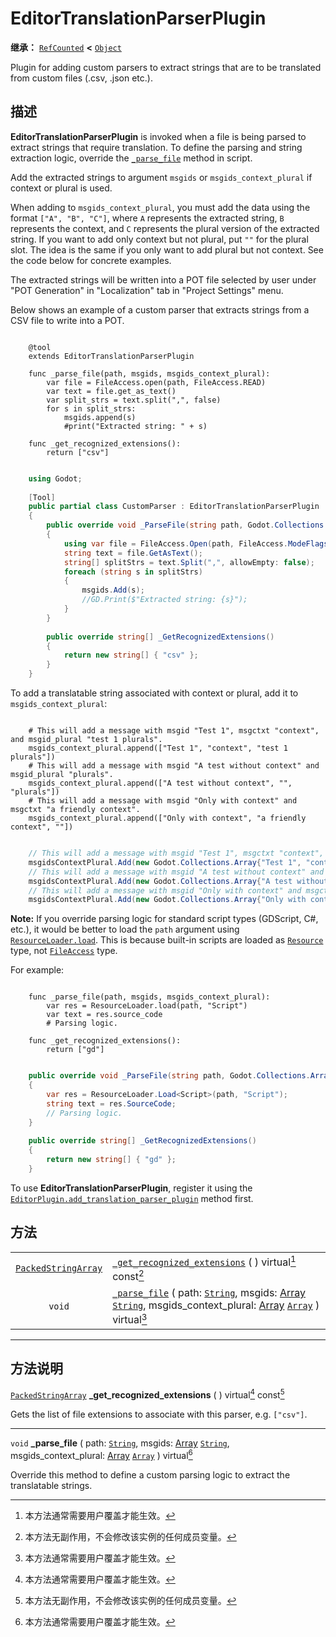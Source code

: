 <!-- ⚠ 请勿编辑本文件 ⚠ -->
<!-- 本文档使用脚本从 WeDot 引擎源码仓库生成。 -->
<!-- 生成脚本：https://github.com/WeDot-Engine/WeDot/tree/4.3/doc/tools/make_md.py； -->
<!-- 原文件：https://github.com/WeDot-Engine/WeDot/tree/4.3/doc/classes/EditorTranslationParserPlugin.xml。 -->

<div id="_class_editortranslationparserplugin"></div>

# EditorTranslationParserPlugin

**继承：** [`RefCounted`](class_refcounted.md) **<** [`Object`](class_object.md)

Plugin for adding custom parsers to extract strings that are to be translated from custom files (.csv, .json etc.).

## 描述

**EditorTranslationParserPlugin** is invoked when a file is being parsed to extract strings that require translation. To define the parsing and string extraction logic, override the [`_parse_file`](#class_editortranslationparserplugin_private_method__parse_file) method in script.

Add the extracted strings to argument `msgids` or `msgids_context_plural` if context or plural is used.

When adding to `msgids_context_plural`, you must add the data using the format `["A", "B", "C"]`, where `A` represents the extracted string, `B` represents the context, and `C` represents the plural version of the extracted string. If you want to add only context but not plural, put `""` for the plural slot. The idea is the same if you only want to add plural but not context. See the code below for concrete examples.

The extracted strings will be written into a POT file selected by user under "POT Generation" in "Localization" tab in "Project Settings" menu.

Below shows an example of a custom parser that extracts strings from a CSV file to write into a POT.



```gdscript

    @tool
    extends EditorTranslationParserPlugin
    
    func _parse_file(path, msgids, msgids_context_plural):
        var file = FileAccess.open(path, FileAccess.READ)
        var text = file.get_as_text()
        var split_strs = text.split(",", false)
        for s in split_strs:
            msgids.append(s)
            #print("Extracted string: " + s)
    
    func _get_recognized_extensions():
        return ["csv"]
```

```csharp

    using Godot;
    
    [Tool]
    public partial class CustomParser : EditorTranslationParserPlugin
    {
        public override void _ParseFile(string path, Godot.Collections.Array<string> msgids, Godot.Collections.Array<Godot.Collections.Array> msgidsContextPlural)
        {
            using var file = FileAccess.Open(path, FileAccess.ModeFlags.Read);
            string text = file.GetAsText();
            string[] splitStrs = text.Split(",", allowEmpty: false);
            foreach (string s in splitStrs)
            {
                msgids.Add(s);
                //GD.Print($"Extracted string: {s}");
            }
        }
    
        public override string[] _GetRecognizedExtensions()
        {
            return new string[] { "csv" };
        }
    }
```



To add a translatable string associated with context or plural, add it to `msgids_context_plural`:



```gdscript

    # This will add a message with msgid "Test 1", msgctxt "context", and msgid_plural "test 1 plurals".
    msgids_context_plural.append(["Test 1", "context", "test 1 plurals"])
    # This will add a message with msgid "A test without context" and msgid_plural "plurals".
    msgids_context_plural.append(["A test without context", "", "plurals"])
    # This will add a message with msgid "Only with context" and msgctxt "a friendly context".
    msgids_context_plural.append(["Only with context", "a friendly context", ""])
```

```csharp

    // This will add a message with msgid "Test 1", msgctxt "context", and msgid_plural "test 1 plurals".
    msgidsContextPlural.Add(new Godot.Collections.Array{"Test 1", "context", "test 1 Plurals"});
    // This will add a message with msgid "A test without context" and msgid_plural "plurals".
    msgidsContextPlural.Add(new Godot.Collections.Array{"A test without context", "", "plurals"});
    // This will add a message with msgid "Only with context" and msgctxt "a friendly context".
    msgidsContextPlural.Add(new Godot.Collections.Array{"Only with context", "a friendly context", ""});
```



 **Note:** If you override parsing logic for standard script types (GDScript, C#, etc.), it would be better to load the `path` argument using [`ResourceLoader.load`](#class_resourceloader_method_load). This is because built-in scripts are loaded as [`Resource`](class_resource.md) type, not [`FileAccess`](class_fileaccess.md) type.

For example:



```gdscript

    func _parse_file(path, msgids, msgids_context_plural):
        var res = ResourceLoader.load(path, "Script")
        var text = res.source_code
        # Parsing logic.
    
    func _get_recognized_extensions():
        return ["gd"]
```

```csharp

    public override void _ParseFile(string path, Godot.Collections.Array<string> msgids, Godot.Collections.Array<Godot.Collections.Array> msgidsContextPlural)
    {
        var res = ResourceLoader.Load<Script>(path, "Script");
        string text = res.SourceCode;
        // Parsing logic.
    }
    
    public override string[] _GetRecognizedExtensions()
    {
        return new string[] { "gd" };
    }
```



To use **EditorTranslationParserPlugin**, register it using the [`EditorPlugin.add_translation_parser_plugin`](#class_editorplugin_method_add_translation_parser_plugin) method first.













## 方法

|||
|:-:|:--|
| [`PackedStringArray`](class_packedstringarray.md) | [`_get_recognized_extensions`](class_editortranslationparserpluginmd#class_editortranslationparserplugin_private_method__get_recognized_extensions) ( ) virtual[^virtual] const[^const]                                                                                                                              |
| `void`                                            | [`_parse_file`](class_editortranslationparserpluginmd#class_editortranslationparserplugin_private_method__parse_file) ( path: [`String`](class_string.md), msgids: [Array](class_array.md) [`String`](class_string.md), msgids_context_plural: [Array](class_array.md) [`Array`](class_array.md) ) virtual[^virtual] |

<!-- rst-class:: classref-section-separator -->

---

## 方法说明

<div id="_class_editortranslationparserplugin_private_method__get_recognized_extensions"></div>

[`PackedStringArray`](class_packedstringarray.md) **_get_recognized_extensions** ( ) virtual[^virtual] const[^const]<div id="class_editortranslationparserplugin_private_method__get_recognized_extensions"></div>

Gets the list of file extensions to associate with this parser, e.g. `["csv"]`.

<!-- rst-class:: classref-item-separator -->

---

<div id="_class_editortranslationparserplugin_private_method__parse_file"></div>

`void` **_parse_file** ( path: [`String`](class_string.md), msgids: [Array](class_array.md) [`String`](class_string.md), msgids_context_plural: [Array](class_array.md) [`Array`](class_array.md) ) virtual[^virtual]<div id="class_editortranslationparserplugin_private_method__parse_file"></div>

Override this method to define a custom parsing logic to extract the translatable strings.

[^virtual]: 本方法通常需要用户覆盖才能生效。
[^const]: 本方法无副作用，不会修改该实例的任何成员变量。
[^vararg]: 本方法除了能接受在此处描述的参数外，还能够继续接受任意数量的参数。
[^constructor]: 本方法用于构造某个类型。
[^static]: 调用本方法无需实例，可直接使用类名进行调用。
[^operator]: 本方法描述的是使用本类型作为左操作数的有效运算符。
[^bitfield]: 这个值是由下列位标志构成位掩码的整数。
[^void]: 无返回值。
